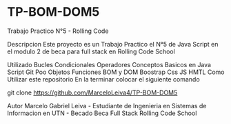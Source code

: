 # TP-BOM-DOM5
Trabajo Practico N°5 - Rolling Code

Descripcion
Este proyecto es un Trabajo Practico el N°5 de Java Script en el modulo 2 de beca para full stack en Rolling Code School

Utilizado
Bucles
Condicionales
Operadores
Conceptos Basicos en Java Script
Git
Poo
Objetos
Funciones
BOM y DOM
Boostrap
Css
JS
HMTL
Como Utilizar este repositorio
En la terminar colocar el siguiente comando

git clone https://github.com/MarceloLeiva4/TP-BOM-DOM5

Autor
Marcelo Gabriel Leiva - Estudiante de Ingenieria en Sistemas de Informacion en UTN - Becado Beca Full Stack Rolling Code School